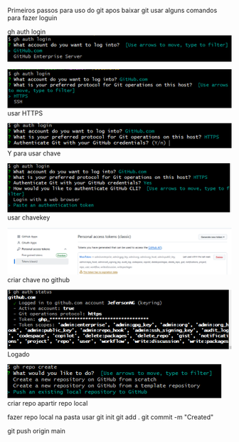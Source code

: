 Primeiros passos para uso do git
apos baixar git usar alguns comandos para fazer loguin

gh auth login
![alt text](img/image.png)

![alt text](img/image-1.png)
usar HTTPS

![alt text](img/image-2.png)
Y para usar chave

![alt text](img/image-4.png)
usar chavekey

![alt text](img/image-3.png)
criar chave no github

![alt text](img/image-5.png)
Logado

![alt text](img/image-6.png)
criar repo apartir repo local

fazer repo local
na pasta usar
git init
git add . 
git commit -m "Created"

git push origin main

